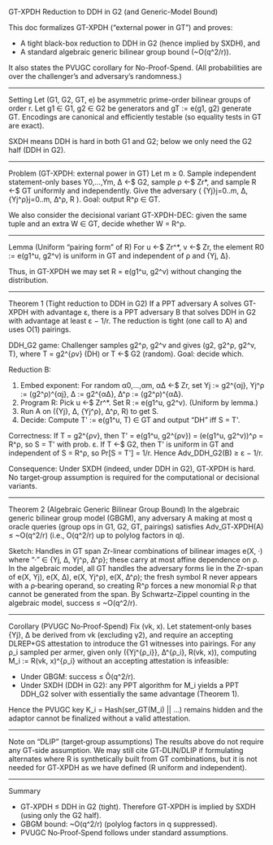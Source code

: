 GT-XPDH Reduction to DDH in G2 (and Generic-Model Bound)

This doc formalizes GT-XPDH (“external power in GT”) and proves:
- A tight black-box reduction to DDH in G2 (hence implied by SXDH), and
- A standard algebraic generic bilinear group bound (~O(q^2/r)).

It also states the PVUGC corollary for No-Proof-Spend. (All probabilities are over the challenger’s and adversary’s randomness.)

---

Setting
Let (G1, G2, GT, e) be asymmetric prime-order bilinear groups of order r. Let g1 ∈ G1, g2 ∈ G2 be generators and gT := e(g1, g2) generate GT. Encodings are canonical and efficiently testable (so equality tests in GT are exact).

SXDH means DDH is hard in both G1 and G2; below we only need the G2 half (DDH in G2).

---

Problem (GT-XPDH: external power in GT)
Let m ≥ 0. Sample independent statement-only bases Y0,…,Ym, Δ ←$ G2, sample ρ ←$ Zr*, and sample R ←$ GT uniformly and independently.
Give the adversary ( {Yj}j=0..m, Δ, {Yj^ρ}j=0..m, Δ^ρ, R ). Goal: output R^ρ ∈ GT.

We also consider the decisional variant GT-XPDH-DEC: given the same tuple and an extra W ∈ GT, decide whether W = R^ρ.

---

Lemma (Uniform “pairing form” of R)
For u ←$ Zr^*, v ←$ Zr, the element R0 := e(g1^u, g2^v) is uniform in GT and independent of ρ and {Yj, Δ}.

Thus, in GT-XPDH we may set R = e(g1^u, g2^v) without changing the distribution.

---

Theorem 1 (Tight reduction to DDH in G2)
If a PPT adversary A solves GT-XPDH with advantage ε, there is a PPT adversary B that solves DDH in G2 with advantage at least ε − 1/r. The reduction is tight (one call to A) and uses O(1) pairings.

DDH_G2 game: Challenger samples g2^ρ, g2^v and gives (g2, g2^ρ, g2^v, T), where T = g2^{ρv} (DH) or T ←$ G2 (random). Goal: decide which.

Reduction B:
1) Embed exponent: For random α0,…,αm, αΔ ←$ Zr, set Yj := g2^{αj}, Yj^ρ := (g2^ρ)^{αj}, Δ := g2^{αΔ}, Δ^ρ := (g2^ρ)^{αΔ}.
2) Program R: Pick u ←$ Zr^*. Set R := e(g1^u, g2^v). (Uniform by lemma.)
3) Run A on ({Yj}, Δ, {Yj^ρ}, Δ^ρ, R) to get S.
4) Decide: Compute T' := e(g1^u, T) ∈ GT and output “DH” iff S = T'.

Correctness: If T = g2^{ρv}, then T' = e(g1^u, g2^{ρv}) = (e(g1^u, g2^v))^ρ = R^ρ, so S = T' with prob. ε. If T ←$ G2, then T' is uniform in GT and independent of S = R^ρ, so Pr[S = T'] = 1/r. Hence Adv_DDH_G2(B) ≥ ε − 1/r.

Consequence: Under SXDH (indeed, under DDH in G2), GT‑XPDH is hard. No target‑group assumption is required for the computational or decisional variants.

---

Theorem 2 (Algebraic Generic Bilinear Group Bound)
In the algebraic generic bilinear group model (GBGM), any adversary A making at most q oracle queries (group ops in G1, G2, GT, pairings) satisfies Adv_GT‑XPDH(A) ≤ ~O(q^2/r) (i.e., O(q^2/r) up to polylog factors in q).

Sketch: Handles in GT span Zr-linear combinations of bilinear images e(X, ·) where “·” ∈ {Yj, Δ, Yj^ρ, Δ^ρ}; these carry at most affine dependence on ρ. In the algebraic model, all GT handles the adversary forms lie in the Zr-span of e(X, Yj), e(X, Δ), e(X, Yj^ρ), e(X, Δ^ρ); the fresh symbol R never appears with a ρ‑bearing operand, so creating R^ρ forces a new monomial R·ρ that cannot be generated from the span. By Schwartz–Zippel counting in the algebraic model, success ≤ ~O(q^2/r).

---

Corollary (PVUGC No‑Proof‑Spend)
Fix (vk, x). Let statement‑only bases {Yj}, Δ be derived from vk (excluding γ2), and require an accepting DLREP+GS attestation to introduce the G1 witnesses into pairings. For any ρ_i sampled per armer, given only ({Yj^{ρ_i}}, Δ^{ρ_i}, R(vk, x)), computing M_i := R(vk, x)^{ρ_i} without an accepting attestation is infeasible:
- Under GBGM: success ≤ Õ(q^2/r).
- Under SXDH (DDH in G2): any PPT algorithm for M_i yields a PPT DDH_G2 solver with essentially the same advantage (Theorem 1).

Hence the PVUGC key K_i = Hash(ser_GT(M_i) || …) remains hidden and the adaptor cannot be finalized without a valid attestation.

---

Note on “DLIP” (target‑group assumptions)
The results above do not require any GT‑side assumption. We may still cite GT‑DLIN/DLIP if formulating alternates where R is synthetically built from GT combinations, but it is not needed for GT‑XPDH as we have defined (R uniform and independent).

---

Summary
- GT‑XPDH ≤ DDH in G2 (tight). Therefore GT‑XPDH is implied by SXDH (using only the G2 half).
- GBGM bound: ~O(q^2/r) (polylog factors in q suppressed).
- PVUGC No‑Proof‑Spend follows under standard assumptions.

